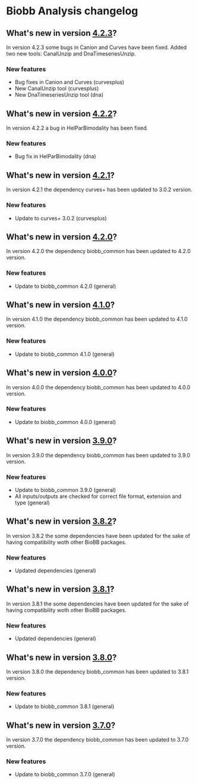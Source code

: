 # Biobb Analysis changelog

## What's new in version [4.2.3](https://github.com/bioexcel/biobb_dna/releases/tag/v4.2.3)?
In version 4.2.3 some bugs in Canion and Curves have been fixed. Added two new tools: CanalUnzip and DnaTimeseriesUnzip.

### New features

* Bug fixes in Canion and Curves (curvesplus)
* New CanalUnzip tool (curvesplus)
* New DnaTimeseriesUnzip tool (dna)

## What's new in version [4.2.2](https://github.com/bioexcel/biobb_dna/releases/tag/v4.2.2)?
In version 4.2.2 a bug in HelParBimodality has been fixed.

### New features

* Bug fix in HelParBimodality (dna)

## What's new in version [4.2.1](https://github.com/bioexcel/biobb_dna/releases/tag/v4.2.1)?
In version 4.2.1 the dependency curves+ has been updated to 3.0.2 version.

### New features

* Update to curves+ 3.0.2 (curvesplus)

## What's new in version [4.2.0](https://github.com/bioexcel/biobb_dna/releases/tag/v4.2.0)?
In version 4.2.0 the dependency biobb_common has been updated to 4.2.0 version.

### New features

* Update to biobb_common 4.2.0 (general)

## What's new in version [4.1.0](https://github.com/bioexcel/biobb_dna/releases/tag/v4.1.0)?
In version 4.1.0 the dependency biobb_common has been updated to 4.1.0 version.

### New features

* Update to biobb_common 4.1.0 (general)

## What's new in version [4.0.0](https://github.com/bioexcel/biobb_dna/releases/tag/v4.0.0)?
In version 4.0.0 the dependency biobb_common has been updated to 4.0.0 version.

### New features

* Update to biobb_common 4.0.0 (general)

## What's new in version [3.9.0](https://github.com/bioexcel/biobb_dna/releases/tag/v3.9.0)?
In version 3.9.0 the dependency biobb_common has been updated to 3.9.0 version.

### New features

* Update to biobb_common 3.9.0 (general)
* All inputs/outputs are checked for correct file format, extension and type (general)

## What's new in version [3.8.2](https://github.com/bioexcel/biobb_dna/releases/tag/v3.8.2)?
In version 3.8.2 the some dependencies have been updated for the sake of having compatibility woth other BioBB packages. 

### New features

* Updated dependencies (general)

## What's new in version [3.8.1](https://github.com/bioexcel/biobb_dna/releases/tag/v3.8.1)?
In version 3.8.1 the some dependencies have been updated for the sake of having compatibility woth other BioBB packages. 

### New features

* Updated dependencies (general)

## What's new in version [3.8.0](https://github.com/bioexcel/biobb_dna/releases/tag/v3.8.0)?
In version 3.8.0 the dependency biobb_common has been updated to 3.8.1 version. 

### New features

* Update to biobb_common 3.8.1 (general)

## What's new in version [3.7.0](https://github.com/bioexcel/biobb_dna/releases/tag/v3.7.0)?
In version 3.7.0 the dependency biobb_common has been updated to 3.7.0 version. 

### New features

* Update to biobb_common 3.7.0 (general)